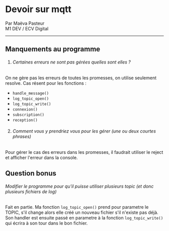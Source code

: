 # Devoir sur mqtt

Par Maëva Pasteur  
M1 DEV / ECV Digital

---

## Manquements au programme

1. ###### Certaines erreurs ne sont pas gérées quelles sont elles ?
On ne gère pas les erreurs de toutes les promesses, on utilise seulement resolve.
Cas résent pour les fonctions :
* `handle_message()`
* `log_topic_open()`
* `log_topic_write()`
* `connexion()`
* `subscription()`
* `reception()`

2. ###### Comment vous y prendriez vous pour les gérer (une ou deux courtes phrases)
Pour gérer le cas des erreurs dans les promesses, il faudrait utiliser le reject et afficher l'erreur dans la console.

## Question bonus
###### Modifier le programme pour qu'il puisse utiliser plusieurs topic (et donc plusieurs fichiers de log)
Fait en partie.
Ma fonction `log_topic_open()` prend pour parametre le TOPIC, s'il change alors elle créé un nouveau fichier s'il n'existe pas déjà. Son handler est ensuite passé en parametre à la fonction `log_topic_write()` qui écrira à son tour dans le bon fichier. 